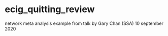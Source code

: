 # ecig_quitting_review

network meta analysis example from talk by Gary Chan (SSA) 10 september 2020
